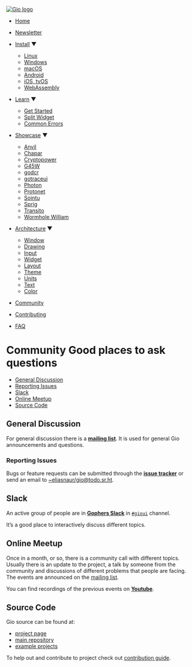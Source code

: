 [![Gio logo](/files/logo-text.svg)](/)

- [Home](/)
- [Newsletter](/news)
- [Install](/doc/install) ▼
  
  - [Linux](/doc/install/linux)
  - [Windows](/doc/install/windows)
  - [macOS](/doc/install/macos)
  - [Android](/doc/install/android)
  - [iOS, tvOS](/doc/install/ios)
  - [WebAssembly](/doc/install/wasm)
- [Learn](/doc/learn) ▼
  
  - [Get Started](/doc/learn/get-started)
  - [Split Widget](/doc/learn/split-widget)
  - [Common Errors](/doc/learn/common-errors)
- [Showcase](/doc/showcase) ▼
  
  - [Anvil](/doc/showcase/anvil)
  - [Chapar](/doc/showcase/chapar)
  - [Cryptopower](/doc/showcase/cryptopower)
  - [G45W](/doc/showcase/g45w)
  - [godcr](/doc/showcase/godcr)
  - [gotraceui](/doc/showcase/gotraceui)
  - [Photon](/doc/showcase/photon)
  - [Protonet](/doc/showcase/protonet)
  - [Sointu](/doc/showcase/sointu)
  - [Sprig](/doc/showcase/sprig)
  - [Transito](/doc/showcase/transito)
  - [Wormhole William](/doc/showcase/wormhole-william)
- [Architecture](/doc/architecture) ▼
  
  - [Window](/doc/architecture/window)
  - [Drawing](/doc/architecture/drawing)
  - [Input](/doc/architecture/input)
  - [Widget](/doc/architecture/widget)
  - [Layout](/doc/architecture/layout)
  - [Theme](/doc/architecture/theme)
  - [Units](/doc/architecture/units)
  - [Text](/doc/architecture/text)
  - [Color](/doc/architecture/color)
- [Community](/doc/community)
- [Contributing](/doc/contribute)
- [FAQ](/doc/faq)

# Community Good places to ask questions

- [General Discussion](#general-discussion)
- [Reporting Issues](#reporting-issues)
- [Slack](#slack)
- [Online Meetup](#online-meetup)
- [Source Code](#source-code)

## General Discussion

For general discussion there is a [**mailing list**](https://lists.sr.ht/~eliasnaur/gio). It is used for general Gio announcements and questions.

### Reporting Issues

Bugs or feature requests can be submitted through the [**issue tracker**](https://todo.sr.ht/~eliasnaur/gio) or send an email to [~eliasnaur/gio@todo.sr.ht](mailto:~eliasnaur/gio@todo.sr.ht).

## Slack

An active group of people are in [**Gophers Slack**](https://invite.slack.golangbridge.org/) in [`#gioui`](https://gophers.slack.com/archives/CM87SNCGM) channel.

It’s a good place to interactively discuss different topics.

## Online Meetup

Once in a month, or so, there is a community call with different topics. Usually there is an update to the project, a talk by someone from the community and discussions of different problems that people are facing. The events are announced on the [mailing list](https://lists.sr.ht/~eliasnaur/gio).

You can find recordings of the previous events on [**Youtube**](https://www.youtube.com/channel/UCzuKUnKK5gAFJKNyA1imIHw).

## Source Code

Gio source can be found at:

- [project page](https://sr.ht/~eliasnaur/gio/)
- [main repository](https://git.sr.ht/~eliasnaur/gio)
- [example projects](https://git.sr.ht/~eliasnaur/gio-example)

To help out and contribute to project check out [contribution guide](/doc/contribute).